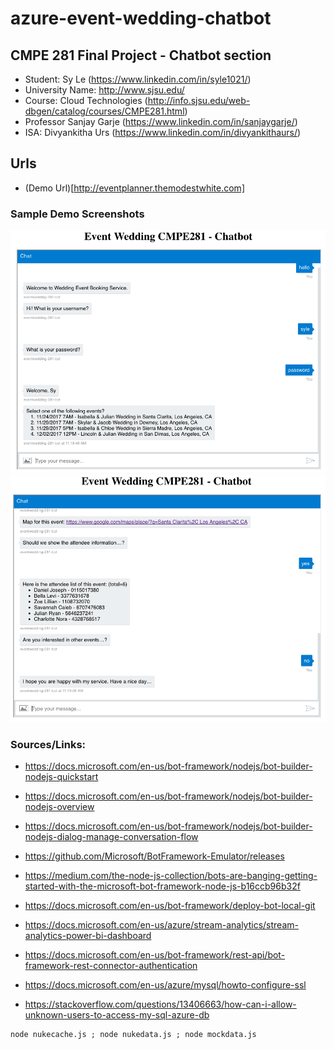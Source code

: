 # azure-event-wedding-chatbot
## CMPE 281 Final Project - Chatbot section
- Student: Sy Le (https://www.linkedin.com/in/syle1021/)
- University Name: http://www.sjsu.edu/
- Course: Cloud Technologies (http://info.sjsu.edu/web-dbgen/catalog/courses/CMPE281.html)
- Professor Sanjay Garje (https://www.linkedin.com/in/sanjaygarje/)
- ISA: Divyankitha Urs (https://www.linkedin.com/in/divyankithaurs/)



## Urls
- (Demo Url)[http://eventplanner.themodestwhite.com]

### Sample Demo Screenshots
![alt text](./images/1.png "Sample Screenshot")
![alt text](./images/2.png "Sample Screenshot")





### Sources/Links:
- https://docs.microsoft.com/en-us/bot-framework/nodejs/bot-builder-nodejs-quickstart
- https://docs.microsoft.com/en-us/bot-framework/nodejs/bot-builder-nodejs-overview
- https://docs.microsoft.com/en-us/bot-framework/nodejs/bot-builder-nodejs-dialog-manage-conversation-flow
- https://github.com/Microsoft/BotFramework-Emulator/releases
- https://medium.com/the-node-js-collection/bots-are-banging-getting-started-with-the-microsoft-bot-framework-node-js-b16ccb96b32f
- https://docs.microsoft.com/en-us/bot-framework/deploy-bot-local-git

- https://docs.microsoft.com/en-us/azure/stream-analytics/stream-analytics-power-bi-dashboard
- https://docs.microsoft.com/en-us/bot-framework/rest-api/bot-framework-rest-connector-authentication



- https://docs.microsoft.com/en-us/azure/mysql/howto-configure-ssl
- https://stackoverflow.com/questions/13406663/how-can-i-allow-unknown-users-to-access-my-sql-azure-db

```
node nukecache.js ; node nukedata.js ; node mockdata.js
```
